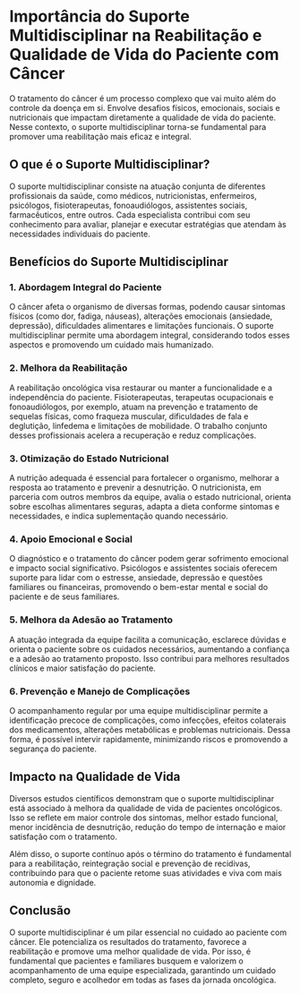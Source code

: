 
# Importância do Suporte Multidisciplinar na Reabilitação e Qualidade de Vida do Paciente com Câncer

O tratamento do câncer é um processo complexo que vai muito além do controle da doença em si. Envolve desafios físicos, emocionais, sociais e nutricionais que impactam diretamente a qualidade de vida do paciente. Nesse contexto, o suporte multidisciplinar torna-se fundamental para promover uma reabilitação mais eficaz e integral.

## O que é o Suporte Multidisciplinar?

O suporte multidisciplinar consiste na atuação conjunta de diferentes profissionais da saúde, como médicos, nutricionistas, enfermeiros, psicólogos, fisioterapeutas, fonoaudiólogos, assistentes sociais, farmacêuticos, entre outros. Cada especialista contribui com seu conhecimento para avaliar, planejar e executar estratégias que atendam às necessidades individuais do paciente.

## Benefícios do Suporte Multidisciplinar

### 1. Abordagem Integral do Paciente

O câncer afeta o organismo de diversas formas, podendo causar sintomas físicos (como dor, fadiga, náuseas), alterações emocionais (ansiedade, depressão), dificuldades alimentares e limitações funcionais. O suporte multidisciplinar permite uma abordagem integral, considerando todos esses aspectos e promovendo um cuidado mais humanizado.

### 2. Melhora da Reabilitação

A reabilitação oncológica visa restaurar ou manter a funcionalidade e a independência do paciente. Fisioterapeutas, terapeutas ocupacionais e fonoaudiólogos, por exemplo, atuam na prevenção e tratamento de sequelas físicas, como fraqueza muscular, dificuldades de fala e deglutição, linfedema e limitações de mobilidade. O trabalho conjunto desses profissionais acelera a recuperação e reduz complicações.

### 3. Otimização do Estado Nutricional

A nutrição adequada é essencial para fortalecer o organismo, melhorar a resposta ao tratamento e prevenir a desnutrição. O nutricionista, em parceria com outros membros da equipe, avalia o estado nutricional, orienta sobre escolhas alimentares seguras, adapta a dieta conforme sintomas e necessidades, e indica suplementação quando necessário.

### 4. Apoio Emocional e Social

O diagnóstico e o tratamento do câncer podem gerar sofrimento emocional e impacto social significativo. Psicólogos e assistentes sociais oferecem suporte para lidar com o estresse, ansiedade, depressão e questões familiares ou financeiras, promovendo o bem-estar mental e social do paciente e de seus familiares.

### 5. Melhora da Adesão ao Tratamento

A atuação integrada da equipe facilita a comunicação, esclarece dúvidas e orienta o paciente sobre os cuidados necessários, aumentando a confiança e a adesão ao tratamento proposto. Isso contribui para melhores resultados clínicos e maior satisfação do paciente.

### 6. Prevenção e Manejo de Complicações

O acompanhamento regular por uma equipe multidisciplinar permite a identificação precoce de complicações, como infecções, efeitos colaterais dos medicamentos, alterações metabólicas e problemas nutricionais. Dessa forma, é possível intervir rapidamente, minimizando riscos e promovendo a segurança do paciente.

## Impacto na Qualidade de Vida

Diversos estudos científicos demonstram que o suporte multidisciplinar está associado à melhora da qualidade de vida de pacientes oncológicos. Isso se reflete em maior controle dos sintomas, melhor estado funcional, menor incidência de desnutrição, redução do tempo de internação e maior satisfação com o tratamento.

Além disso, o suporte contínuo após o término do tratamento é fundamental para a reabilitação, reintegração social e prevenção de recidivas, contribuindo para que o paciente retome suas atividades e viva com mais autonomia e dignidade.

## Conclusão

O suporte multidisciplinar é um pilar essencial no cuidado ao paciente com câncer. Ele potencializa os resultados do tratamento, favorece a reabilitação e promove uma melhor qualidade de vida. Por isso, é fundamental que pacientes e familiares busquem e valorizem o acompanhamento de uma equipe especializada, garantindo um cuidado completo, seguro e acolhedor em todas as fases da jornada oncológica.
```

